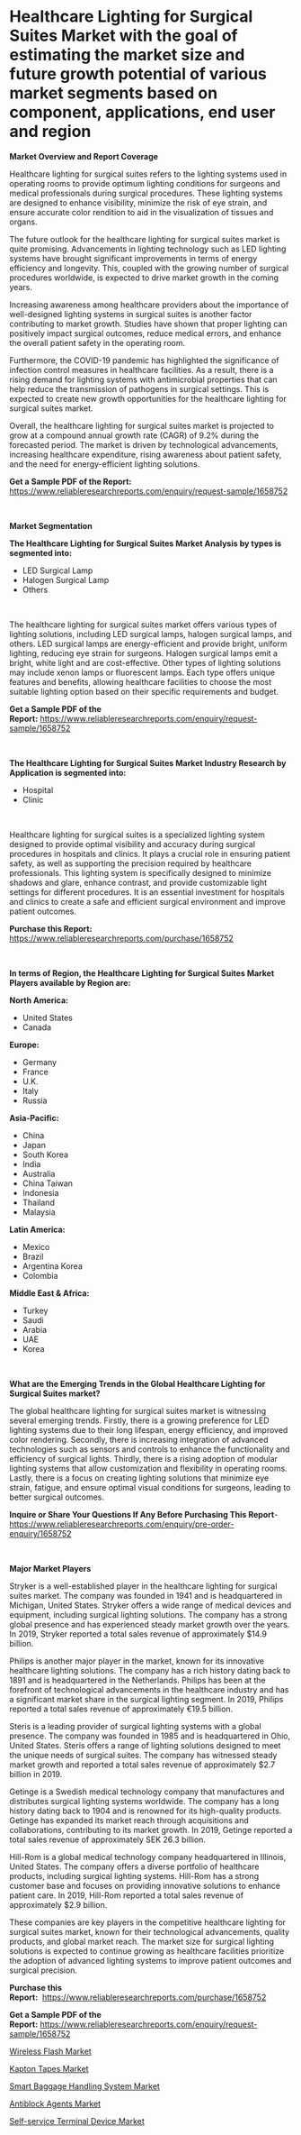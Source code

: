 <p><h1>Healthcare Lighting for Surgical Suites Market with the goal of estimating the market size and future growth potential of various market segments based on component, applications, end user and region</h1></p><p><strong>Market Overview and Report Coverage</strong></p>
<p><p>Healthcare lighting for surgical suites refers to the lighting systems used in operating rooms to provide optimum lighting conditions for surgeons and medical professionals during surgical procedures. These lighting systems are designed to enhance visibility, minimize the risk of eye strain, and ensure accurate color rendition to aid in the visualization of tissues and organs.</p><p>The future outlook for the healthcare lighting for surgical suites market is quite promising. Advancements in lighting technology such as LED lighting systems have brought significant improvements in terms of energy efficiency and longevity. This, coupled with the growing number of surgical procedures worldwide, is expected to drive market growth in the coming years.</p><p>Increasing awareness among healthcare providers about the importance of well-designed lighting systems in surgical suites is another factor contributing to market growth. Studies have shown that proper lighting can positively impact surgical outcomes, reduce medical errors, and enhance the overall patient safety in the operating room.</p><p>Furthermore, the COVID-19 pandemic has highlighted the significance of infection control measures in healthcare facilities. As a result, there is a rising demand for lighting systems with antimicrobial properties that can help reduce the transmission of pathogens in surgical settings. This is expected to create new growth opportunities for the healthcare lighting for surgical suites market.</p><p>Overall, the healthcare lighting for surgical suites market is projected to grow at a compound annual growth rate (CAGR) of 9.2% during the forecasted period. The market is driven by technological advancements, increasing healthcare expenditure, rising awareness about patient safety, and the need for energy-efficient lighting solutions.</p></p>
<p><strong>Get a Sample PDF of the Report:</strong> <a href="https://www.reliableresearchreports.com/enquiry/request-sample/1658752">https://www.reliableresearchreports.com/enquiry/request-sample/1658752</a></p>
<p>&nbsp;</p>
<p><strong>Market Segmentation</strong></p>
<p><strong>The Healthcare Lighting for Surgical Suites Market Analysis by types is segmented into:</strong></p>
<p><ul><li>LED Surgical Lamp</li><li>Halogen Surgical Lamp</li><li>Others</li></ul></p>
<p>&nbsp;</p>
<p><p>The healthcare lighting for surgical suites market offers various types of lighting solutions, including LED surgical lamps, halogen surgical lamps, and others. LED surgical lamps are energy-efficient and provide bright, uniform lighting, reducing eye strain for surgeons. Halogen surgical lamps emit a bright, white light and are cost-effective. Other types of lighting solutions may include xenon lamps or fluorescent lamps. Each type offers unique features and benefits, allowing healthcare facilities to choose the most suitable lighting option based on their specific requirements and budget.</p></p>
<p><strong>Get a Sample PDF of the Report:</strong>&nbsp;<a href="https://www.reliableresearchreports.com/enquiry/request-sample/1658752">https://www.reliableresearchreports.com/enquiry/request-sample/1658752</a></p>
<p>&nbsp;</p>
<p><strong>The Healthcare Lighting for Surgical Suites Market Industry Research by Application is segmented into:</strong></p>
<p><ul><li>Hospital</li><li>Clinic</li></ul></p>
<p>&nbsp;</p>
<p><p>Healthcare lighting for surgical suites is a specialized lighting system designed to provide optimal visibility and accuracy during surgical procedures in hospitals and clinics. It plays a crucial role in ensuring patient safety, as well as supporting the precision required by healthcare professionals. This lighting system is specifically designed to minimize shadows and glare, enhance contrast, and provide customizable light settings for different procedures. It is an essential investment for hospitals and clinics to create a safe and efficient surgical environment and improve patient outcomes.</p></p>
<p><strong>Purchase this Report:</strong>&nbsp; <a href="https://www.reliableresearchreports.com/purchase/1658752">https://www.reliableresearchreports.com/purchase/1658752</a></p>
<p>&nbsp;</p>
<p><strong>In terms of Region, the Healthcare Lighting for Surgical Suites Market Players available by Region are:</strong></p>
<p>
    <p> <strong> North America: </strong>
        <ul>
            <li>United States</li>
            <li>Canada</li>
        </ul>
        </p> 
    <p> <strong> Europe: </strong>
        <ul>
            <li>Germany</li>
            <li>France</li>
            <li>U.K.</li>
            <li>Italy</li>
            <li>Russia</li>
        </ul>
        </p> 
    <p> <strong> Asia-Pacific: </strong>
        <ul>
            <li>China</li>
            <li>Japan</li>
            <li>South Korea</li>
            <li>India</li>
            <li>Australia</li>
            <li>China Taiwan</li>
            <li>Indonesia</li>
            <li>Thailand</li>
            <li>Malaysia</li>
        </ul>
        </p> 
    <p> <strong> Latin America: </strong>
        <ul>
            <li>Mexico</li>
            <li>Brazil</li>
            <li>Argentina Korea</li>
            <li>Colombia</li>
        </ul>
        </p> 
    <p> <strong> Middle East & Africa: </strong>
        <ul>
            <li>Turkey</li>
            <li>Saudi</li>
            <li>Arabia</li>
            <li>UAE</li>
            <li>Korea</li>
        </ul>
    </p>
    </p>
<p>&nbsp;</p>
<p><strong>What are the Emerging Trends in the Global Healthcare Lighting for Surgical Suites market?</strong></p>
<p><p>The global healthcare lighting for surgical suites market is witnessing several emerging trends. Firstly, there is a growing preference for LED lighting systems due to their long lifespan, energy efficiency, and improved color rendering. Secondly, there is increasing integration of advanced technologies such as sensors and controls to enhance the functionality and efficiency of surgical lights. Thirdly, there is a rising adoption of modular lighting systems that allow customization and flexibility in operating rooms. Lastly, there is a focus on creating lighting solutions that minimize eye strain, fatigue, and ensure optimal visual conditions for surgeons, leading to better surgical outcomes.</p></p>
<p><strong>Inquire or Share Your Questions If Any Before Purchasing This Report</strong>- <a href="https://www.reliableresearchreports.com/enquiry/pre-order-enquiry/1658752">https://www.reliableresearchreports.com/enquiry/pre-order-enquiry/1658752</a></p>
<p>&nbsp;</p>
<p><strong>Major Market Players</strong></p>
<p><p>Stryker is a well-established player in the healthcare lighting for surgical suites market. The company was founded in 1941 and is headquartered in Michigan, United States. Stryker offers a wide range of medical devices and equipment, including surgical lighting solutions. The company has a strong global presence and has experienced steady market growth over the years. In 2019, Stryker reported a total sales revenue of approximately $14.9 billion.</p><p>Philips is another major player in the market, known for its innovative healthcare lighting solutions. The company has a rich history dating back to 1891 and is headquartered in the Netherlands. Philips has been at the forefront of technological advancements in the healthcare industry and has a significant market share in the surgical lighting segment. In 2019, Philips reported a total sales revenue of approximately €19.5 billion.</p><p>Steris is a leading provider of surgical lighting systems with a global presence. The company was founded in 1985 and is headquartered in Ohio, United States. Steris offers a range of lighting solutions designed to meet the unique needs of surgical suites. The company has witnessed steady market growth and reported a total sales revenue of approximately $2.7 billion in 2019.</p><p>Getinge is a Swedish medical technology company that manufactures and distributes surgical lighting systems worldwide. The company has a long history dating back to 1904 and is renowned for its high-quality products. Getinge has expanded its market reach through acquisitions and collaborations, contributing to its market growth. In 2019, Getinge reported a total sales revenue of approximately SEK 26.3 billion.</p><p>Hill-Rom is a global medical technology company headquartered in Illinois, United States. The company offers a diverse portfolio of healthcare products, including surgical lighting systems. Hill-Rom has a strong customer base and focuses on providing innovative solutions to enhance patient care. In 2019, Hill-Rom reported a total sales revenue of approximately $2.9 billion.</p><p>These companies are key players in the competitive healthcare lighting for surgical suites market, known for their technological advancements, quality products, and global market reach. The market size for surgical lighting solutions is expected to continue growing as healthcare facilities prioritize the adoption of advanced lighting systems to improve patient outcomes and surgical precision.</p></p>
<p><strong>Purchase this Report:</strong>&nbsp;&nbsp;<a href="https://www.reliableresearchreports.com/purchase/1658752">https://www.reliableresearchreports.com/purchase/1658752</a></p>
<p></p>
<p><strong>Get a Sample PDF of the Report:</strong>&nbsp;<a href="https://www.reliableresearchreports.com/enquiry/request-sample/1658752">https://www.reliableresearchreports.com/enquiry/request-sample/1658752</a></p>
<p><p><a href="https://www.linkedin.com/pulse/wireless-flash-market-size-share-amp-trends-analysis-report/">Wireless Flash Market</a></p><p><a href="https://medium.com/@aashish.reportprime2/kapton-tapes-market-size-growth-forecast-2023-2030-078eaff7fddd">Kapton Tapes Market</a></p><p><a href="https://medium.com/@staceyhilll3626/smart-baggage-handling-system-market-size-growth-forecast-2023-2030-b43b5fdcdd8c">Smart Baggage Handling System Market</a></p><p><a href="https://www.linkedin.com/pulse/antiblock-agents-market-challenges-opportunities-growth/">Antiblock Agents Market</a></p><p><a href="https://www.linkedin.com/pulse/decoding-self-service-terminal-device-market-deep-dive-latest/">Self-service Terminal Device Market</a></p></p>